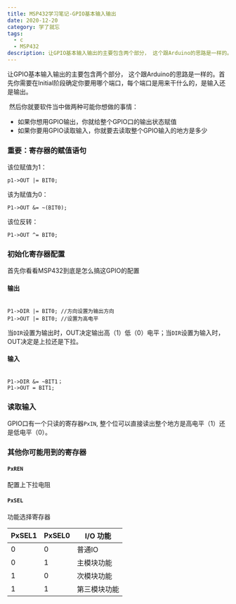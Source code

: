 ```yaml
---
title: MSP432学习笔记-GPIO基本输入输出
date: 2020-12-20
category: 学了就忘
tags:
  - c
  - MSP432
description: 让GPIO基本输入输出的主要包含两个部分， 这个跟Arduino的思路是一样的。
---
```


让GPIO基本输入输出的主要包含两个部分， 这个跟Arduino的思路是一样的。首先你需要在Initial阶段确定你要用哪个端口，每个端口是用来干什么的，是输入还是输出。

​    然后你就要软件当中做两种可能你想做的事情：

- 如果你想用GPIO输出，你就给整个GPIO口的输出状态赋值
- 如果你要用GPIO读取输入，你就要去读取整个GPIO输入的地方是多少

<!--more-->

### 重要：寄存器的赋值语句

该位赋值为1：

```
p1->OUT |= BIT0;
```

该为赋值为0：

```
P1->OUT &= ~(BIT0);
```

该位反转：

```
P1->OUT ^= BIT0;
```

### 初始化寄存器配置

首先你看看MSP432到底是怎么搞这GPIO的配置

#### 输出

```

P1->DIR |= BIT0; //方向设置为输出方向
P1->OUT |= BIT0; //设置为高电平
```

当`DIR`设置为输出时，OUT决定输出高（1）低（0）电平；当`DIR`设置为输入时，OUT决定是上拉还是下拉。

#### 输入

```

P1->DIR &= ~BIT1；
P1->OUT = BIT1;
```

### 读取输入

GPIO口有一个只读的寄存器`PxIN`, 整个位可以直接读出整个地方是高电平（1）还是低电平（0）。

### 其他你可能用到的寄存器

#### `PxREN`

配置上下拉电阻

#### `PxSEL`

功能选择寄存器

| PxSEL1 | PxSEL0 | I/O 功能     |
| ------ | ------ | ------------ |
| 0      | 0      | 普通IO       |
| 0      | 1      | 主模块功能   |
| 1      | 0      | 次模块功能   |
| 1      | 1      | 第三模块功能 |
